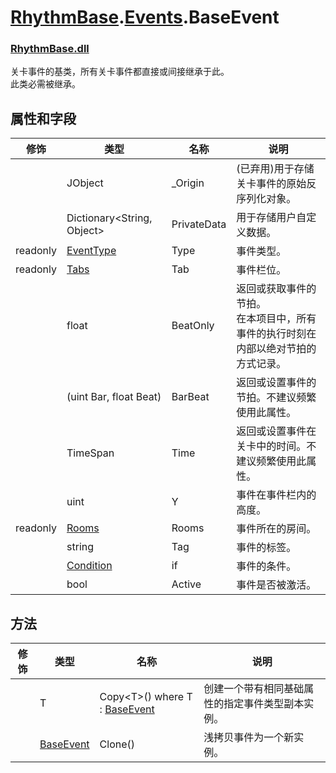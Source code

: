 # [RhythmBase](../../RhythmToolkit.md).[Events](../namespace/Events.md).BaseEvent  
### [RhythmBase.dll](../assembly/RhythmBase.md)
关卡事件的基类，所有关卡事件都直接或间接继承于此。  
此类必需被继承。  

## 属性和字段

修饰 | 类型 | 名称 | 说明
-|-|-|-
| | JObject | _Origin |(已弃用)用于存储关卡事件的原始反序列化对象。  
| | Dictionary\<String, Object\> | PrivateData | 用于存储用户自定义数据。  
readonly | [EventType](../enum/EventType.md) | Type | 事件类型。  
readonly | [Tabs](../enum/Tabs.md) | Tab | 事件栏位。  
| | float | BeatOnly |返回或获取事件的节拍。<br>在本项目中，所有事件的执行时刻在内部以绝对节拍的方式记录。 
| | (uint Bar, float Beat) | BarBeat | 返回或设置事件的节拍。不建议频繁使用此属性。  
| | TimeSpan | Time | 返回或设置事件在关卡中的时间。不建议频繁使用此属性。
| | uint | Y | 事件在事件栏内的高度。  
readonly | [Rooms](Rooms.md) | Rooms | 事件所在的房间。  
| | string | Tag | 事件的标签。  
| | [Condition](Condition.md) | if | 事件的条件。  
| | bool | Active | 事件是否被激活。  

## 方法

修饰 | 类型 | 名称 | 说明
-|-|-|-
| | T | Copy\<T\>() where T : [BaseEvent](../class/BaseEvent.md) | 创建一个带有相同基础属性的指定事件类型副本实例。
| | [BaseEvent](../class/BaseEvent.md) | Clone() | 浅拷贝事件为一个新实例。